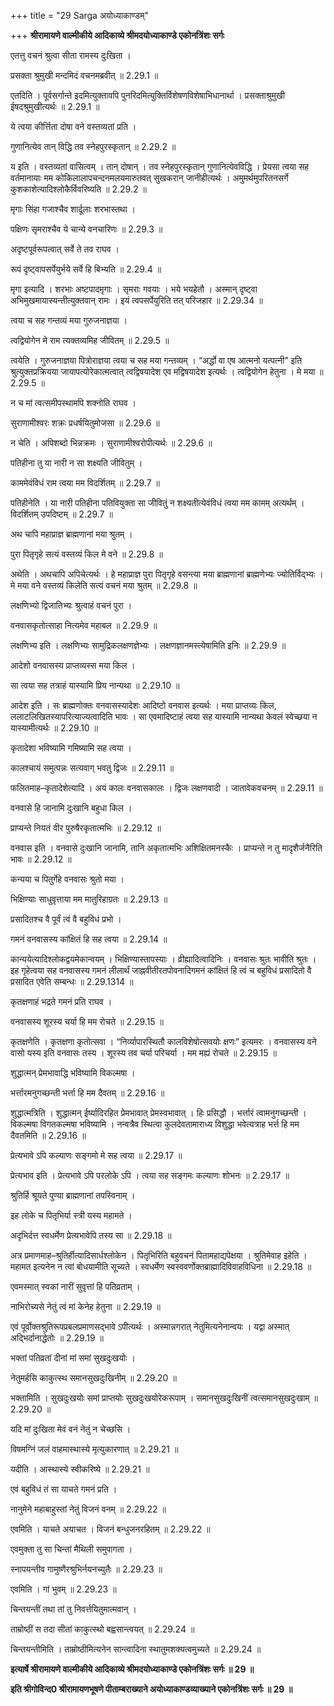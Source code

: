 +++
title = "29 Sarga अयोध्याकाण्डम्"

+++
**श्रीरामायणे वाल्मीकीये आदिकाव्ये श्रीमदयोध्याकाण्डे एकोनत्रिंशः सर्गः**

एतत्तु वचनं श्रुत्वा सीता रामस्य दुःखिता ।

प्रसक्ता श्रुमुखी मन्दमिदं वचनमब्रवीत् ॥ 2.29.1 ॥

एतदिति । पूर्वसर्गान्ते इदमित्युक्तावपि पुनरिदमित्युक्तिर्विशेषणविशेषाभिधानार्था । प्रसक्ताश्रुमुखी ईषदश्रुमुखीत्यर्थः ॥ 2.29.1 ॥

ये त्वया कीर्त्तिता दोषा वने वस्तव्यतां प्रति ।

गुणानित्येव तान् विद्धि तव स्नेहपुरस्कृतान् ॥ 2.29.2 ॥

य इति । वस्तव्यतां वासित्वम् । तान् दोषान् । तव स्नेहपुरस्कृतान् गुणानित्येवविद्धि । प्रेयसा त्वया सह वर्तमानायाः मम कोकिलालापचन्दनमलयमारुतवत् सुखकरान् जानीहीत्यर्थः । अमुमर्थमुपरितनसर्गे कुशकाशेत्यादिश्लोकैर्विवरिष्यति ॥ 2.29.2 ॥

मृगाः सिंहा गजाश्चैव शार्दूलाः शरभास्तथा ।

पक्षिणः सृमराश्चैव ये चान्ये वनचारिणः ॥ 2.29.3 ॥

अदृष्टपूर्वरूपत्वात् सर्वे ते तव राघव ।

रूपं दृष्ट्वापसर्पेयुर्भये सर्वे हि बिभ्यति ॥ 2.29.4 ॥

मृगा इत्यादि । शरभाः अष्टपादमृगाः । सृमराः गवयाः । भये भयहेतौ । अस्मान् दृष्ट्वा अभिमुखमायास्यन्तीत्युक्तवान् रामः । इयं त्वपसर्पेयुरिति तत् परिजहार ॥ 2.29.34 ॥

त्वया च सह गन्तव्यं मया गुरुजनाज्ञया ।

त्वद्वियोगेन मे राम त्यक्तव्यमिह जीवितम् ॥ 2.29.5 ॥

त्वयेति । गुरुजनाज्ञया पित्रोराज्ञया त्वया च सह मया गन्तव्यम् । “अर्द्धो वा एष आत्मनो यत्पत्नी” इति श्रुत्युक्तप्रक्रियया जायापत्योरेकात्मत्वात् त्वद्विषयादेश एव मद्विषयादेश इत्यर्थः । त्वद्वियोगेन हेतुना । मे मया ॥ 2.29.5 ॥

न च मां त्वत्समीपस्थामपि शक्नोति राघव ।

सुराणामीश्वरः शक्रः प्रधर्षयितुमोजसा ॥ 2.29.6 ॥

न चेति । अपिशब्दो भिन्नक्रमः । सुराणामीश्वरोपीत्यर्थः ॥ 2.29.6 ॥

पतिहीना तु या नारी न सा शक्ष्यति जीवितुम् ।

काममेवंविधं राम त्वया मम विदर्शितम् ॥ 2.29.7 ॥

पतिहीनेति । या नारी पतिहीना पतिवियुक्ता सा जीवितुं न शक्ष्यतीत्येवंविधं त्वया मम कामम् अत्यर्थम् । विदर्शितम् उपदिष्टम् ॥ 2.29.7 ॥

अथ चापि महाप्राज्ञ ब्राह्मणानां मया श्रुतम् ।

पुरा पितृगृहे सत्यं वस्तव्यं किल मे वने ॥ 2.29.8 ॥

अथेति । अथचापि अपिचेत्यर्थः । हे महाप्राज्ञ पुरा पितृगृहे वसन्त्या मया ब्राह्मणानां ब्राह्मणेभ्यः ज्योतिर्विद्भ्यः । मे मया वने वस्तव्यं किलेति सत्यं वचनं मया श्रुतम् ॥ 2.29.8 ॥

लक्षणिभ्यो द्विजातिभ्यः श्रुत्वाहं वचनं पुरा ।

वनवासकृतोत्साहा नित्यमेव महाबल ॥ 2.29.9 ॥

लक्षणिभ्य इति । लक्षणिभ्यः सामुद्रिकलक्षणज्ञेभ्यः । लक्षणज्ञानमस्त्येषामिति इनिः ॥ 2.29.9 ॥

आदेशो वनवासस्य प्राप्तव्यस्स मया किल ।

सा त्वया सह तत्राहं यास्यामि प्रिय नान्यथा ॥ 2.29.10 ॥

आदेश इति । सः ब्राह्मणोक्तः वनवासस्यादेशः आदिष्टो वनवास इत्यर्थः । मया प्राप्तव्यः किल, ललाटलिखितस्यापरित्याज्यत्वादिति भावः । सा एवमादिष्टाहं त्वया सह यास्यामि नान्यथा केवलं स्वेच्छया न यास्यामीत्यर्थः ॥ 2.29.10 ॥

कृतादेशा भविष्यामि गमिष्यामि सह त्वया ।

कालश्चायं समुत्पन्नः सत्यवाग् भवतु द्विजः ॥ 2.29.11 ॥

फलितमाह–कृतादेशेत्यादि । अयं कालः वनवासकालः । द्विजः लक्षणवादी । जातावेकवचनम् ॥ 2.29.11 ॥

वनवासे हि जानामि दुःखानि बहुधा किल ।

प्राप्यन्ते नियतं वीर पुरुषैरकृतात्मभिः ॥ 2.29.12 ॥

वनवास इति । वनवासे दुःखानि जानामि, तानि अकृतात्मभिः अशिक्षितमनस्कैः । प्राप्यन्ते न तु मादृशैर्जनैरिति भावः ॥ 2.29.12 ॥

कन्यया च पितुर्गेहे वनवासः श्रुतो मया ।

भिक्षिण्याः साधुवृत्ताया मम मातुरिहाग्रतः ॥ 2.29.13 ॥

प्रसादितश्च वै पूर्वं त्वं वै बहुविधं प्रभो ।

गमनं वनवासस्य कांक्षितं हि सह त्वया ॥ 2.29.14 ॥

कान्ययेत्यादिश्लोकद्वयमेकान्वयम् । भिक्षिण्यास्तापस्याः । व्रीह्यादित्वादिनिः । वनवासः श्रुतः भावीति श्रुतः । इह गृहेत्वया सह वनवासस्य गमनं लीलार्थं जाह्नवीतीरतपोवनादिगमनं कांक्षितं हि त्वं च बहुविधं प्रसादितो वै प्रसादित एवेति सम्बन्धः ॥ 2.29.1314 ॥

कृतक्षणाहं भद्रते गमनं प्रति राघव ।

वनवासस्य शूरस्य चर्या हि मम रोचते ॥ 2.29.15 ॥

कृतक्षणेति । कृतक्षणा कृतोत्सवा । “निर्व्यापारस्थितौ कालविशेषोत्सवयोः क्षणः” इत्यमरः । वनवासस्य वने वासो यस्य इति वनवासः तस्य । शूरस्य तव चर्या परिचर्या । मम मह्यं रोचते ॥ 2.29.15 ॥

शुद्धात्मन् प्रेमभावाद्धि भविष्यामि विकल्मषा ।

भर्त्तारमनुगच्छन्ती भर्त्ता हि मम दैवतम् ॥ 2.29.16 ॥

शुद्धात्मत्रिति । शुद्धात्मन् ईर्ष्यादिरहित प्रेमभावात् प्रेमस्वभावात् । हिः प्रसिद्धौ । भर्त्तारं त्वामनुगच्छन्ती । विकल्मषा विगतकल्मषा भविष्यामि । नन्वत्रैव स्थित्वा कुलदेवतामाराध्य विशुद्धा भवेत्यत्राह भर्त्त हि मम दैवतमिति ॥ 2.29.16 ॥

प्रेत्यभावे ऽपि कल्याणः सङ्गमो मे सह त्वया ॥ 2.29.17 ॥

प्रेत्यभाव इति । प्रेत्यभावे ऽपि परलोके ऽपि । त्वया सह सङ्गमः कल्याणः शोभनः ॥ 2.29.17 ॥

श्रुतिर्हि श्रूयते पुण्या ब्राह्मणानां तपस्विनाम् ।

इह लोके च पितृभिर्या स्त्री यस्य महामते ।

अदृभिर्दत्त स्वधर्मेण प्रेत्यभावेपि तस्य सा ॥ 2.29.18 ॥

अत्र प्रमाणमाह–श्रुतिर्हीत्यादिसार्धश्लोकेन । पितृभिरिति बहुवचनं पितामहाद्यपेक्षया । श्रुतिमेवाह इहेति । महामत इत्यनेन न त्वां बोधयामीति सूच्यते । स्वधर्मेण स्वस्ववर्णोक्तब्राह्मादिविवाहविधिना ॥ 2.29.18 ॥

एवमस्मात् स्वकां नारीं सुवृत्तां हि पतिव्रताम् ।

नाभिरोच्यसे नेतुं त्वं मां केनेह हेतुना ॥ 2.29.19 ॥

एवं पूर्वोक्तश्रुतिरूपप्रबलप्रमाणसद्भावे ऽपीत्यर्थः । अस्मान्नगरात् नेतुमित्यनेनान्वयः । यद्वा अस्मात् अद्भिर्दानाद्धेतोः ॥ 2.29.19 ॥

भक्तां पतिव्रतां दीनां मां समां सुखदुःखयोः ।

नेतुमर्हसि काकुत्स्थ समानसुखदुःखिनीम् ॥ 2.29.20 ॥

भक्तामिति । सुखदुःखयोः समां प्राप्तयोः सुखदुःखयोरेकरूपाम् । समानसुखदुःखिनीं त्वत्समानसुखदुःखाम् ॥ 2.29.20 ॥

यदि मां दुःखिता मेवं वनं नेतुं न चेच्छसि ।

विषमग्निं जलं वाहमास्थास्ये मृत्युकारणात् ॥ 2.29.21 ॥

यदीति । आस्थास्ये स्वीकरिष्ये ॥ 2.29.21 ॥

एवं बहुविधं तं सा याचते गमनं प्रति ।

नानुमेने महाबाहुस्तां नेतुं विजनं वनम् ॥ 2.29.22 ॥

एवमिति । याचते अयाचत । विजनं बन्धुजनरहितम् ॥ 2.29.22 ॥

एवमुक्ता तु सा चिन्तां मैथिली समुपागता ।

स्नापयन्तीव गामुष्णैरश्रुभिर्नयनच्युतैः ॥ 2.29.23 ॥

एवमिति । गां भुवम् ॥ 2.29.23 ॥

चिन्तयन्तीं तथा तां तु निवर्त्तयितुमात्मवान् ।

ताम्रोष्ठीं स तदा सीतां काकुत्स्थो बह्वसान्त्वयत् ॥ 2.29.24 ॥

चिन्तयन्तीमिति । ताम्रोष्ठीमित्यनेन सान्त्वादिना स्थातुमशक्यत्वमुच्यते ॥ 2.29.24 ॥

**इत्यार्षे श्रीरामायणे वाल्मीकीये आदिकाव्ये श्रीमदयोध्याकाण्डे एकोनत्रिंशः सर्गः ॥ 29 ॥**

**इति श्रीगोविन्द0 श्रीरामायणभूषणे पीताम्बराख्याने अयोध्याकाण्डव्याख्याने एकोनत्रिंशः सर्गः ॥ 29 ॥**
